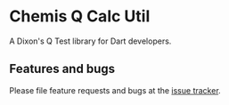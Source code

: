 # Chemis Q Calc Util

A Dixon's Q Test library for Dart developers. 

## Features and bugs

Please file feature requests and bugs at the [issue tracker][tracker].

[tracker]: https://github.com/ChemisTechlabs/q_calc_util/issues
